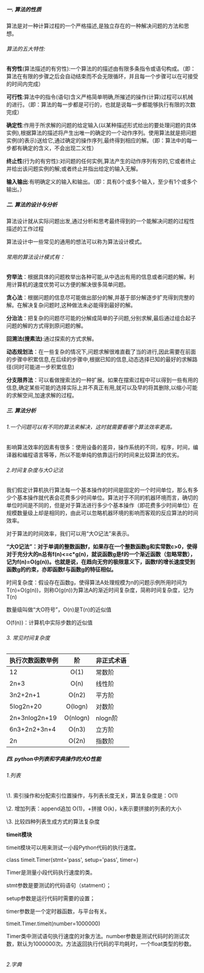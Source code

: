 ##### 一. 算法的性质

算法是对一种计算过程的一个严格描述,是独立存在的一种解决问题的方法和思想。

###### 算法的五大特性:

**有穷性**(算法描述的有穷性):一个算法的的描述由有限多条指令或语句构成。（即：算法在有限的步骤之后会自动结束而不会无限循环，并且每一个步骤可以在可接受的时间内完成）

**可行性**:算法中的指令(语句)含义严格简单明确,所摧述的操作(计算)过程可以机械的进行。（即：算法的每一步都是可行的，也就是说每一步都能够执行有限的次数完成）

**确定性**:作用于所求解的问题的给定输入(以某种描述形式给出的要处理问题的具体实例),根据算法的描述将产生出唯一的确定的一个动作序列。使用算法就是把问题实例(的表示)送给它,通过确定的操作序列,最终得到相应的解。（即：算法中的每一步都有确定的含义，不会出现二义性）

**终止性**(行为的有穷性):对问题的任何实例,算法产生的动作序列有穷的,它或者终止并给出该问题实例的解;或者终止并指出给定的输入无解。

**输入输出**:有明确定义的输入和输出。（即：具有0个或多个输入，至少有1个或多个输出。）

##### 二. 算法的设计与分析

算法设计就从实际问题出发,通过分析和思考最终得到的一个能解决问题的过程性描述的工作过程

算法设计中一些常见的通用的想法可以称为算法设计模式。

###### 常用的算法设计模式有：

**穷举法**：根据具体的问题枚举出各种可能,从中选出有用的信息或者问题的解。利用计算机的速度优势可以方便的解决很多简单问题。

**贪心法**：根据问题的信息尽可能做出部分的解,并基于部分解逐步扩充得到完整的解。在解决复杂问题时,这种做法未必能得到最好的解。

**分治法**：把复杂的问题尽可能的分解成简单的子问题,分别求解,最后通过组合起子问题的解的方式得到原问题的解。

**回溯法(搜素法)**:通过探索的方式求解。

**动态规划法**：在一些复杂的情况下,问题求解很难直截了当的进行,因此需要在前面的步骤中积累信息,在后续的步骤中,根据已知的信息,动态选择已知的最好的求解路径(同时可能进一步积累信息)

**分支限界法**：可以看做搜索法的一种扩展。如果在摆索过程中可以得到一些有用的信息,确定某些可能的选择实际上并不真正有用,就可以及早的将其删除,以缩小可能的求解空间,加速求解的过程。

##### 三. 算法分析

###### 1.一个问题可以有不同的算法来解决，这时就需要看哪个算法效率更高。

影响算法效率的因素有很多：使用设备的差异，操作系统的不同，程序，时间，编译器和编程语言等等，所以不能单纯的依靠运行的时间来比较算法的优劣。

###### 2.时间复杂度与大O记法

我们假定计算机执行算法每一个基本操作的时间是固定的一个时间单位，那么有多少个基本操作就代表会花费多少时间单位。算法对于不同的机器环境而言，确切的单位时间是不同的，但是对于算法进行多少个基本操作（即花费多少时间单位）在规模数量级上却是相同的，由此可以忽略机器环境的影响而客观的反应算法的时间效率。

对于算法的时间效率，我们可以用“大O记法”来表示。

**“大O记法”：对于单调的整数函数f，如果存在一个整数函数g和实常数c>0，使得对于充分大的n总有f(n)<=c*g(n)，就说函数g是f的一个渐近函数（忽略常数），记为f(n)=O(g(n))。也就是说，在趋向无穷的极限意义下，函数f的增长速度受到函数g的约束，亦即函数f与函数g的特征相似。**

时间复杂度：假设存在函数g，使得算法A处理规模为n的问题示例所用时间为T(n)=O(g(n))，则称O(g(n))为算法A的渐近时间复杂度，简称时间复杂度，记为T(n)

 数量级叫做“大O符号”，O(n)是T(n)的近似值

  O(f(n))：计算机中实际步数的近似值   

###### 3. 常见时间复杂度

| 执行次数函数举例 |    阶    | 非正式术语 |
| ---------------- | :------: | :--------- |
| 12               |   O(1)   | 常数阶     |
| 2n+3             |   O(n)   | 线性阶     |
| 3n2+2n+1         |  O(n2)   | 平方阶     |
| 5log2n+20        | O(logn)  | 对数阶     |
| 2n+3nlog2n+19    | O(nlogn) | nlogn阶    |
| 6n3+2n2+3n+4     |  O(n3)   | 立方阶     |
| 2n               |  O(2n)   | 指数阶     |



##### 四. python中列表和字典操作的大O性能

###### 1.列表

\1. 索引操作和分配索引位置操作，与列表长度无关，算法复杂度是：O(1)

\2. 增加列表：append追加  O(1)，+拼接  O(k)，k表示要拼接的列表的大小

\3. 比较四种列表生成方式的算法复杂度

**timeit模块**

timeit模块可以用来测试一小段Python代码的执行速度。

class timeit.Timer(stmt='pass', setup='pass', timer=<timer function>)

Timer是测量小段代码执行速度的类。

stmt参数是要测试的代码语句（statment）；

setup参数是运行代码时需要的设置；

timer参数是一个定时器函数，与平台有关。

timeit.Timer.timeit(number=1000000)

Timer类中测试语句执行速度的对象方法。number参数是测试代码时的测试次数，默认为1000000次。方法返回执行代码的平均耗时，一个float类型的秒数。

```

```

###### 2.字典